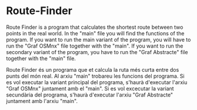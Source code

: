 # Route-Finder
Route Finder is a program that calculates the shortest route between two points in the real world. In the "main" file you will find the functions of the program. If you want to run the main variant of the program, you will have to run the "Graf OSMnx" file together with the "main". If you want to run the secondary variant of the program, you have to run the "Graf Abstracte" file together with the "main" file.

Route Finder és un programa que et calcula la ruta més curta entre dos punts del món real. Al arxiu "main" trobareu les funcions del programa. Si es vol executar la variant principal del programa, s'haurà d'executar l'arxiu "Graf OSMnx" juntament amb el "main". Si es vol excecutar la variant secundària del programa, s'haurà d'executar l'arxiu "Graf Abstracte" juntament amb l'arxiu "main". 
